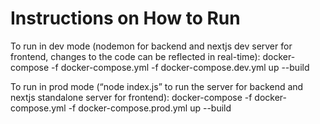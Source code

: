 # Instructions on How to Run

To run in dev mode (nodemon for backend and nextjs dev server for frontend, changes to the code can be reflected in real-time):
docker-compose -f docker-compose.yml -f docker-compose.dev.yml up --build

To run in prod mode (“node index.js” to run the server for backend and nextjs standalone server for frontend):
docker-compose -f docker-compose.yml -f docker-compose.prod.yml up --build